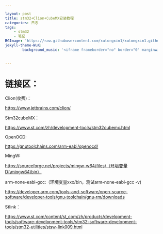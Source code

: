 ```yaml
---

layout: post
title: stm32+Clion+CubeMX安装教程
categories: 日志
tags: 
    - stm32
    - 笔记
BGImage: 'https://raw.githubusercontent.com/xutongxin1/xutongxin1.github.io/master/asset/%E6%97%A5%E5%BF%97/20201130215808.png'
jekyll-theme-WuK:
        background_music: '<iframe frameborder="no" border="0" marginwidth="0" marginheight="0" width=100% height=86 src="//music.163.com/outchain/player?type=2&id=1444719011&auto=1&height=66"></iframe>'
      

---
```


# 链接区：

Clion(收费)：

https://www.jetbrains.com/clion/

Stm32cubeMX：

https://www.st.com/zh/development-tools/stm32cubemx.html

OpenOCD:

https://gnutoolchains.com/arm-eabi/openocd/

MingW:

https://sourceforge.net/projects/mingw-w64/files/（环境变量D:\mingw64\bin）

arm-none-eabi-gcc:（环境变量xxx/bin，测试arm-none-eabi-gcc -v)

https://developer.arm.com/tools-and-software/open-source-software/developer-tools/gnu-toolchain/gnu-rm/downloads

Stlink：

https://www.st.com/content/st_com/zh/products/development-tools/software-development-tools/stm32-software-development-tools/stm32-utilities/stsw-link009.html

